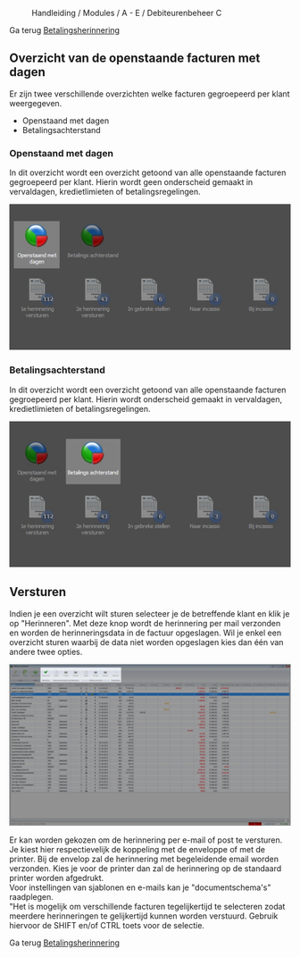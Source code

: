 <properties>
	<page>
		<title>Betalingsherinneringen versturen per klant</title>
	</page>
	<menu>
		<position>Handleiding / Modules / A - E / Debiteurenbeheer </position> 
		<title>Herinnering per klant</title>
		<sort>C</sort>
	</menu>
</properties>

Ga terug [Betalingsherinnering]()
## Overzicht van de openstaande facturen met dagen ##

Er zijn twee verschillende overzichten welke facturen gegroepeerd per klant weergegeven. 
- Openstaand met dagen
- Betalingsachterstand

### Openstaand met dagen ###

In dit overzicht wordt een overzicht getoond van alle openstaande facturen gegroepeerd per klant. Hierin wordt geen onderscheid gemaakt in vervaldagen, kredietlimieten of betalingsregelingen.

![Openstaand met dagen](images/gegroepeerd-herinneren-openstaand.jpg)


### Betalingsachterstand ###

In dit overzicht wordt een overzicht getoond van alle openstaande facturen gegroepeerd per klant. Hierin wordt  onderscheid gemaakt in vervaldagen, kredietlimieten of betalingsregelingen.

![Betalingsachterstand](images/gegroepeerd-herinneren-op-basis-van-voorwaarden.jpg)


## Versturen ##

Indien je een overzicht wilt sturen selecteer je de betreffende klant en klik je op "Herinneren". Met deze knop wordt de herinnering per mail verzonden en worden de herinneringsdata in de factuur opgeslagen. Wil je enkel een overzicht sturen waarbij de data niet worden opgeslagen kies dan één van andere twee opties.

![Betalingsachterstand](images/gegroepeerd-herinneringsoverzicht.jpg)


<div class="info">
Er kan worden gekozen om de herinnering per e-mail of post te versturen. Je kiest hier respectievelijk de koppeling met de enveloppe of met de printer. Bij de envelop zal de herinnering met begeleidende email worden verzonden. Kies je voor de printer dan zal de herinnering op de standaard printer worden afgedrukt.
</div>

<div class="info">
Voor instellingen van sjablonen en e-mails kan je "documentschema's" raadplegen.
</div>

<div class="tip">
"Het is mogelijk om verschillende facturen tegelijkertijd te selecteren zodat meerdere herinneringen te gelijkertijd kunnen worden verstuurd. Gebruik hiervoor de SHIFT en/of CTRL toets voor de selectie.
</div>

Ga terug [Betalingsherinnering]()
